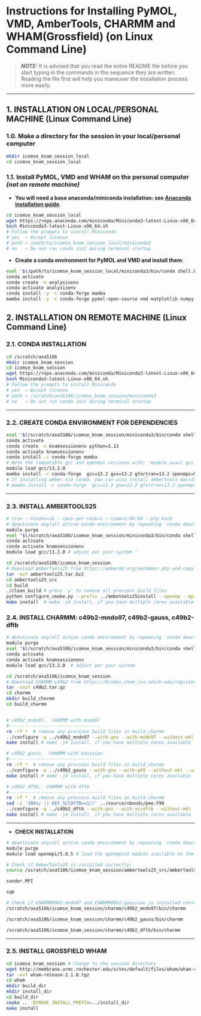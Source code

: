 # Instructions for Installing PyMOL, VMD, AmberTools, CHARMM and WHAM(Grossfield) (on Linux Command Line)


> **_NOTE:_** It is advised that you read the entire README file before you start typing in the commands in the sequence they are written. Reading the file first will help you maneuver the installation process more easily.

---
## 1. INSTALLATION ON LOCAL/PERSONAL MACHINE (Linux Command Line)

### 1.0. Make a directory for the session in your local/personal computer 
```bash
mkdir icomse_knam_session_local
cd icomse_knam_session_local
```
### 1.1. Install PyMOL, VMD and WHAM on the personal computer *(not on remote machine)*

- **You will need a base anaconda/miniconda installation: see [Anaconda installation guide](https://docs.conda.io/projects/conda/en/latest/user-guide/install/linux.html).**

```bash
cd icomse_knam_session_local
wget https://repo.anaconda.com/miniconda/Miniconda3-latest-Linux-x86_64.sh
bash Miniconda3-latest-Linux-x86_64.sh
# Follow the prompts to install Miniconda
# yes  → Accept license
# path → /path/to/icomse_knam_session_local/miniconda3
# no   → Do not run conda init during terminal startup
```

- **Create a conda environment for PyMOL and VMD and install them**:

```bash
eval "$(/path/to/icomse_knam_session_local/miniconda3/bin/conda shell.bash hook)"  # Change path accordingly
conda activate
conda create -n analysisenv
conda activate analysisenv
conda install -y -c conda-forge mamba
mamba install -y -c conda-forge pymol-open-source vmd matplotlib numpy ipython ipykernel 
```

## 2. INSTALLATION ON REMOTE MACHINE (Linux Command Line)

### 2.1. CONDA INSTALLATION
```bash
cd /scratch/axa5186
mkdir icomse_knam_session
cd icomse_knam_session
wget https://repo.anaconda.com/miniconda/Miniconda3-latest-Linux-x86_64.sh
bash Miniconda3-latest-Linux-x86_64.sh
# Follow the prompts to install Miniconda
# yes  → Accept license
# path → /scratch/axa5186/icomse_knam_session/miniconda3
# no   → Do not run conda init during terminal startup
```
---
### 2.2. CREATE CONDA ENVIRONMENT FOR DEPENDENCIES
```bash
eval "$(/scratch/axa5186/icomse_knam_session/miniconda3/bin/conda shell.bash hook)"
conda activate
conda create -n knamsessionenv python=3.13
conda activate knamsessionenv
conda install -c conda-forge mamba
# Note the compatible gcc and openmpi versions with: 'module avail gcc' and 'module avail openmpi'
module load gcc/13.2.0
mamba install -c conda-forge  gcc=13.2 gxx=13.2 gfortran=13.2 openmpi=5.0.5 flex bison boost cmake=3.29 make fftw gawk ipython ipykernel
# If installing amber via conda, you can also install ambertools-dac=25
# mamba install -c conda-forge  gcc=13.2 gxx=13.2 gfortran=13.2 openmpi=5.0.7 cmake=3.29 make fftw gawk ipython ipykernel dacase::ambertools-dac=25
```
---
### 2.3. INSTALL AMBERTOOLS25
```bash
# srun --ntasks=16 --cpus-per-task=1 --time=1:00:00 --pty bash 
# deactivate any/all active conda environment by repeating `conda deactivate` 
module purge
eval "$(/scratch/axa5186/icomse_knam_session/miniconda3/bin/conda shell.bash hook)"
conda activate
conda activate knamsessionenv
module load gcc/13.2.0 # adjust per your system '

cd /scratch/axa5186/icomse_knam_session
# Download AmberTools25 from https://ambermd.org/GetAmber.php and copy it to the session directory
tar -xvf ambertools25.tar.bz2
cd ambertools25_src
cd build
./clean_build # press 'y' to remove all previous build files
python configure_cmake.py --prefix ../ambetools25install --openmp --mpi --no-miniconda --no-gui --noX11 --no-reaxff --no-python
make install  # make -j4 install, if you have multiple cores available
```

### 2.4. INSTALL CHARMM: c49b2-mndo97, c49b2-gauss, c49b2-dftb
```bash
# deactivate any/all active conda environment by repeating `conda deactivate` 
module purge
eval "$(/scratch/axa5186/icomse_knam_session/miniconda3/bin/conda shell.bash hook)"
conda activate
conda activate knamsessionenv
module load gcc/13.2.0  # adjust per your system 

cd /scratch/axa5186/icomse_knam_session
# Download CHARMM c49b2 from https://brooks.chem.lsa.umich.edu/register/ and copy it to the session directory
tar -xvzf c49b2.tar.gz
cd charmm
mkdir build_charmm
cd build_charmm


# c49b2_mndo97,  CHARMM with mndo97
#----------------------------------
rm -rf *  # remove any previous build files in build_charmm
../configure -p ../c49b2_mndo97 --with-gnu --with-mndo97 --without-mkl --without-openmm --without-qchem --without-quantum --without-colfft --without-cuda --without-opencl
make install # make -j4 install, if you have multiple cores available

# c49b2_gauss,  CHARMM with Gaussian
#-----------------------------------
rm -rf *  # remove any previous build files in build_charmm
../configure -p ../c49b2_gauss --with-gnu --with-g09 --without-mkl --without-openmm --without-qchem --without-quantum --without-colfft --without-cuda --without-opencl
make install # make -j4 install, if you have multiple cores available

# c49b2_dftb,  CHARMM with dftb
#-----------------------------------
rm -rf *  # remove any previous build files in build_charmm
sed -i '380s/ || KEY_SCCDFTB==1//' ../source/nbonds/pme.F90
../configure -p ../c49b2_dftb --with-gnu --with-sccdftb --without-mkl --without-openmm --without-qchem --without-quantum --without-colfft --without-cuda --without-opencl
make install # make -j4 install, if you have multiple cores available
```
---
-  **CHECK INSTALLATION**
```bash
# deactivate any/all active conda environment by repeating `conda deactivate`
module purge
module load openmpi/5.0.5 # load the openmpi=5 module available on the remote machine  

# Check if AmberTools25 is installed correctly:
source /scratch/axa5186/icomse_knam_session/ambertools25_src/ambertools25install/amber.sh

sander.MPI 

sqm

# Check if CHARMM49b2-mndo97 and CHARMM49b2-gaussian is installed correctly:
/scratch/axa5186/icomse_knam_session/charmm/c49b2_mndo97/bin/charmm

/scratch/axa5186/icomse_knam_session/charmm/c49b2_gauss/bin/charmm

/scratch/axa5186/icomse_knam_session/charmm/c49b2_dftb/bin/charmm
```
---
### 2.5. INSTALL GROSSFIELD WHAM

```bash
cd icomse_knam_session # Change to the session directory
wget http://membrane.urmc.rochester.edu/sites/default/files/wham/wham-release-2.1.0.tgz
tar -xvf wham-release-2.1.0.tgz
cd wham
mkdir build_dir
mkdir install_dir
cd build_dir
cmake .. -DCMAKE_INSTALL_PREFIX=../install_dir
make install
```